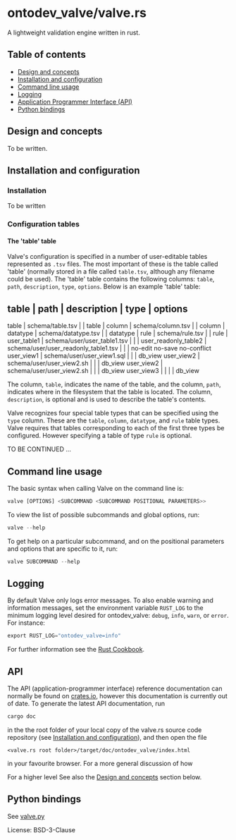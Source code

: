 # ontodev_valve/valve.rs

A lightweight validation engine written in rust.

## Table of contents

- [Design and concepts](#design-and-concepts)
- [Installation and configuration](#installation-and-configuration)
- [Command line usage](#command-line-usage)
- [Logging](#logging)
- [Application Programmer Interface (API)](#api)
- [Python bindings](#python-bindings)

## Design and concepts

To be written.

## Installation and configuration

### Installation

To be written

### Configuration tables

#### The 'table' table

Valve's configuration is specified in a number of user-editable tables represented as `.tsv` files. The most important of these is the table called 'table' (normally stored in a file called `table.tsv`, although any filename could be used). The 'table' table contains the following columns: `table`, `path`, `description`, `type`, `options`. Below is an example 'table' table:

table                | path                                 | description | type     | options
-----------------------------------------------------------------------------------------------
table                | schema/table.tsv                     |             | table    |
column               | schema/column.tsv                    |             | column   |
datatype             | schema/datatype.tsv                  |             | datatype |
rule                 | schema/rule.tsv                      |             | rule     |
user_table1          | schema/user/user_table1.tsv          |             |          |
user_readonly_table2 | schema/user/user_readonly_table1.tsv |             |          | no-edit no-save no-conflict
user_view1           | schema/user/user_view1.sql           |             |          | db_view
user_view2           | schema/user/user_view2.sh            |             |          | db_view
user_view2           | schema/user/user_view2.sh            |             |          | db_view
user_view3           |                                      |             |          | db_view

The column, `table`, indicates the name of the table, and the column, `path`, indicates where in the filesystem that the
table is located. The column, `description`, is optional and is used to describe the table's contents.

Valve recognizes four special table types that can be specified using the `type` column. These are the `table`, `column`, `datatype`, and `rule` table types. Valve requires that tables corresponding to each of the first three types be configured. However specifying a table of type `rule` is optional.

TO BE CONTINUED ...


## Command line usage

The basic syntax when calling Valve on the command line is:

```rust
valve [OPTIONS] <SUBCOMMAND <SUBCOMMAND POSITIONAL PARAMETERS>>
```

To view the list of possible subcommands and global options, run:
```rust
valve --help
```
To get help on a particular subcommand, and on the positional parameters and options that are specific to it, run:
```rust
valve SUBCOMMAND --help
```

## Logging

By default Valve only logs error messages. To also enable warning and information messages,
set the environment variable `RUST_LOG` to the minimum logging level desired for ontodev_valve:
`debug`, `info`, `warn`, or `error`.
For instance:
```rust
export RUST_LOG="ontodev_valve=info"
```
For further information see the [Rust Cookbook](https://rust-lang-nursery.github.io/rust-cookbook/development_tools/debugging/config_log.html).

## API

The API (application-programmer interface) reference documentation can normally be found on [crates.io](https://crates.io/crates/ontodev_valve), however this documentation is currently out of date. To generate the latest API documentation, run

```rust
cargo doc
```

in the the root folder of your local copy of the valve.rs source code repository (see [Installation and configuration](#installation-and-configuration)), and then open the file

    <valve.rs root folder>/target/doc/ontodev_valve/index.html

in your favourite browser. For a more general discussion of how

For a higher level See also the [Design and concepts](#design-and-concepts) section below.

## Python bindings
See [valve.py](https://github.com/ontodev/valve.py)

License: BSD-3-Clause
